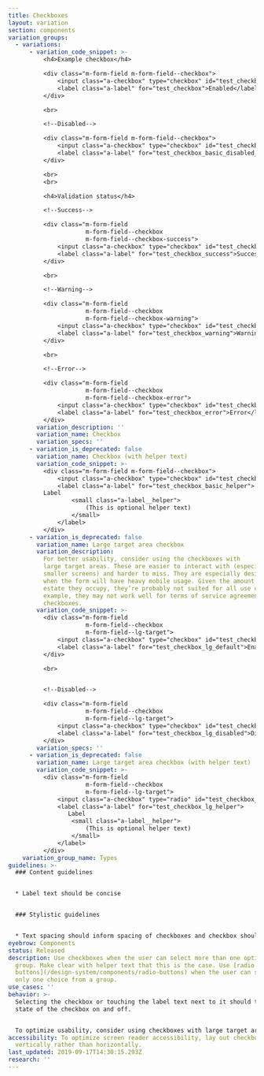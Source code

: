 ```yaml
---
title: Checkboxes
layout: variation
section: components
variation_groups:
  - variations:
      - variation_code_snippet: >-
          <h4>Example checkbox</h4>

          <div class="m-form-field m-form-field--checkbox">
              <input class="a-checkbox" type="checkbox" id="test_checkbox">
              <label class="a-label" for="test_checkbox">Enabled</label>
          </div>

          <br>

          <!--Disabled-->

          <div class="m-form-field m-form-field--checkbox">
              <input class="a-checkbox" type="checkbox" id="test_checkbox_basic_disabled_selected" disabled>
              <label class="a-label" for="test_checkbox_basic_disabled_selected">Disabled</label>
          </div>

          <br>
          <br>

          <h4>Validation status</h4>

          <!--Success-->

          <div class="m-form-field
                      m-form-field--checkbox
                      m-form-field--checkbox-success">
              <input class="a-checkbox" type="checkbox" id="test_checkbox_success">
              <label class="a-label" for="test_checkbox_success">Success</label>
          </div>

          <br>

          <!--Warning-->

          <div class="m-form-field
                      m-form-field--checkbox
                      m-form-field--checkbox-warning">
              <input class="a-checkbox" type="checkbox" id="test_checkbox_warning">
              <label class="a-label" for="test_checkbox_warning">Warning</label>
          </div>

          <br>

          <!--Error-->

          <div class="m-form-field
                      m-form-field--checkbox
                      m-form-field--checkbox-error">
              <input class="a-checkbox" type="checkbox" id="test_checkbox_error">
              <label class="a-label" for="test_checkbox_error">Error</label>
          </div>
        variation_description: ''
        variation_name: Checkbox
        variation_specs: ''
      - variation_is_deprecated: false
        variation_name: Checkbox (with helper text)
        variation_code_snippet: >-
          <div class="m-form-field m-form-field--checkbox">
              <input class="a-checkbox" type="checkbox" id="test_checkbox_basic_helper">
              <label class="a-label" for="test_checkbox_basic_helper">
          Label
                  <small class="a-label__helper">
                      (This is optional helper text)
                  </small>
              </label>
          </div>
      - variation_is_deprecated: false
        variation_name: Large target area checkbox
        variation_description:
          For better usability, consider using the checkboxes with
          large target areas. These are easier to interact with (especially on
          smaller screens) and harder to miss. They are especially desirable
          when the form will have heavy mobile usage. Given the amount of real
          estate they occupy, they’re probably not suited for all use cases; for
          example, they may not work well for terms of service agreement
          checkboxes.
        variation_code_snippet: >-
          <div class="m-form-field
                      m-form-field--checkbox
                      m-form-field--lg-target">
              <input class="a-checkbox" type="checkbox" id="test_checkbox_lg_default">
              <label class="a-label" for="test_checkbox_lg_default">Enabled</label>
          </div>

          <br>


          <!--Disabled-->

          <div class="m-form-field
                      m-form-field--checkbox
                      m-form-field--lg-target">
              <input class="a-checkbox" type="checkbox" id="test_checkbox_lg_disabled" disabled>
              <label class="a-label" for="test_checkbox_lg_disabled">Disabled</label>
          </div>
        variation_specs: ''
      - variation_is_deprecated: false
        variation_name: Large target area checkbox (with helper text)
        variation_code_snippet: >-
          <div class="m-form-field
                      m-form-field--checkbox
                      m-form-field--lg-target">
              <input class="a-checkbox" type="radio" id="test_checkbox_lg_helper">
              <label class="a-label" for="test_checkbox_lg_helper">
                 Label
                  <small class="a-label__helper">
                      (This is optional helper text)
                  </small>
              </label>
          </div>
    variation_group_name: Types
guidelines: >-
  ### Content guidelines


  * Label text should be concise


  ### Stylistic guidelines


  * Text spacing should inform spacing of checkboxes and checkbox should be vertically centered with the first line of text in an option.
eyebrow: Components
status: Released
description: Use checkboxes when the user can select more than one option from a
  group. Make clear with helper text that this is the case. Use [radio
  buttons](/design-system/components/radio-buttons) when the user can select
  only one choice from a group.
use_cases: ''
behavior: >-
  Selecting the checkbox or touching the label text next to it should toggle the
  state of the checkbox on and off.


  To optimize usability, consider using checkboxes with large target areas. If these won’t fit into the design and the default style shown below is used, make sure the target area is at least 45 x 45px and that it includes the text label.
accessibility: To optimize screen reader accessibility, lay out checkboxes
  vertically rather than horizontally.
last_updated: 2019-09-17T14:30:15.293Z
research: ''
---
```

